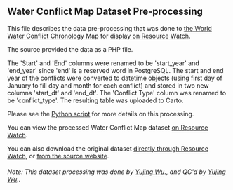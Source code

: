 ## Water Conflict Map Dataset Pre-processing
This file describes the data pre-processing that was done to [the World Water Conflict Chronology Map](https://www.worldwater.org/water-conflict/ ) for [display on Resource Watch](https://resourcewatch.org/data/explore/24928aa3-28d3-457c-ad2a-62f3c83ef663).

The source provided the data as a PHP file.

The 'Start' and 'End' columns were renamed to be 'start_year' and 'end_year' since 'end' is a reserved word in PostgreSQL. The start and end year of the conflicts were converted to datetime objects (using first day of January to fill day and month for each conflict) and stored in two new columns 'start_dt' and 'end_dt'. The 'Conflict Type' column was renamed to be 'conflict_type'. The resulting table was uploaded to Carto.

Please see the [Python script](https://github.com/resource-watch/data-pre-processing/blob/master/soc_049_rw0_water_conflict_map/soc_049_rw0_water_conflict_map_processing.py) for more details on this processing.

You can view the processed Water Conflict Map dataset [on Resource Watch](https://resourcewatch.org/data/explore/24928aa3-28d3-457c-ad2a-62f3c83ef663).

You can also download the original dataset [directly through Resource Watch](https://wri-public-data.s3.amazonaws.com/resourcewatch/soc_049_rw0_water_conflict_map.zip), or [from the source website](https://www.worldwater.org/water-conflict/).

###### Note: This dataset processing was done by [Yujing Wu](https://www.wri.org/profile/yujing-wu)., and QC'd by [Yujing Wu](https://www.wri.org/profile/yujing-wu)..
